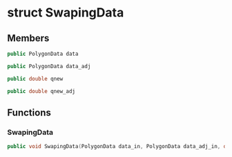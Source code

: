# struct SwapingData


## Members

```cpp
public PolygonData data
```

```cpp
public PolygonData data_adj
```

```cpp
public double qnew
```

```cpp
public double qnew_adj
```



## Functions

### SwapingData

```cpp
public void SwapingData(PolygonData data_in, PolygonData data_adj_in, double qnew_in, double qnew_adj_in)
```




